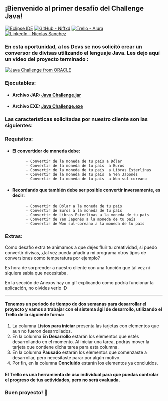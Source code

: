 ## ¡Bienvenido al primer desafío del Challenge Java!

[![Eclipse IDE](https://img.shields.io/badge/Eclipse_IDE-white?logo=Eclipse+IDE&logoColor=2C2255)](https://www.eclipse.org/) [![GitHub - Niffxd](https://img.shields.io/badge/GitHub-Niffxd-181717?logo=github&logoColor=white)](https://www.github.com/Niffxd) [![Trello - Alura](https://img.shields.io/badge/Trello-Alura-0052CC?logo=trello&logoColor=white)](https://trello.com/b/uOEgrgks/conversor-de-moneda-challenge-one-java) [![LinkedIn - Nicolas Sanchez](https://img.shields.io/badge/LinkedIn-Nicolas_Sanchez-0A66C2?logo=linkedin&logoColor=white)](https://www.linkedin.com/in/nirsanchez/)

### En esta oportunidad, a los Devs se nos solicitó crear un conversor de divisas utilizando el lenguaje Java. Les dejo aquí un video del proyecto terminado :

[![Java Challenge from ORACLE](https://img.youtube.com/vi/_QaJViyUrUw/mqdefault.jpg)](https://www.youtube.com/watch?v=_QaJViyUrUw)

### Ejecutables:
 - #### Archivo JAR: [Java Challenge.jar](https://drive.google.com/file/d/1leQmvE__QDDXpLBZC_meIrleOV84_usc)
 - #### Archivo EXE: [Java Challenge.exe](https://drive.google.com/file/d/1006JtKKEm4HsyjJsFJS7yq46JukapsAK)

### Las características solicitadas por nuestro cliente son las siguientes:

### **Requisitos:**

- #### El convertidor de moneda debe:
  ```
        - Convertir de la moneda de tu país a Dólar
        - Convertir de la moneda de tu país  a Euros
        - Convertir de la moneda de tu país  a Libras Esterlinas
        - Convertir de la moneda de tu país  a Yen Japonés
        - Convertir de la moneda de tu país  a Won sul-coreano
  ```

- #### Recordando que también debe ser posible convertir inversamente, es decir:

  ```
        - Convertir de Dólar a la moneda de tu país
        - Convertir de Euros a la moneda de tu país
        - Convertir de Libras Esterlinas a la moneda de tu país
        - Convertir de Yen Japonés a la moneda de tu país
        - Convertir de Won sul-coreano a la moneda de tu país
  ```

### **Extras:**

Como desafío extra te animamos a que dejes fluir tu creatividad, si puedo convertir divisas, ¿tal vez pueda añadir a mi programa otros tipos de conversiones como temperatura por ejemplo?

Es hora de sorprender a nuestro cliente con una función que tal vez ni siquiera sabía que necesitaba.

En la sección de Anexos hay un gif explicando como podría funcionar la aplicación, no olvides verlo :D

---

#### Tenemos un periodo de tiempo de dos semanas para desarrollar el proyecto y vamos a trabajar con el sistema ágil de desarrollo, utilizando el Trello de la siguiente forma:

1. La columna **Listos para iniciar** presenta las tarjetas con elementos que aun no fueron desarrollados.
2. En la columna **En Desarrollo** estarán los elementos que estés desarrollando en el momento. Al iniciar una tarea, podrás mover la tarjeta que contiene dicha tarea para esta columna.
3. En la columna **Pausado** estarán los elementos que comenzaste a desarrollar, pero necesitaste parar por algún motivo.
4. Por fin, en la columna **Concluido** estarán los elementos ya concluidos.

#### El Trello es una herramienta de uso individual para que puedas controlar el progreso de tus actividades, pero no será evaluada.

### Buen proyecto! 🚀